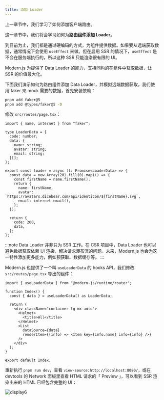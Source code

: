 ```yaml
---
title: 添加 Loader
---
```


上一章节中，我们学习了如何添加客户端路由。

这一章节中，我们将会学习如何为**路由组件添加 Loader**。

到目前为止，我们都是通过硬编码的方式，为组件提供数据。如果要从远端获取数据，通常情况下会使用 `useEffect` 来做。但在启用 SSR 的情况下，`useEffect` 是不会在服务端执行的，所以这种 SSR 只能渲染很有限的 UI。

Modern.js 为提供了 Data Loader 的能力，支持同构的在组件中获取数据，让 SSR 的价值最大化。

下面我们演示如何为路由组件添加 Data Loader，并模拟远端数据获取。我们使用 faker 来 mock 需要的数据，首先安装依赖：

```bash
pnpm add faker@5
pnpm add @types/faker@5 -D
```

修改 `src/routes/page.tsx`：

```tsx
import { name, internet } from "faker";

type LoaderData = {
  code: number;
  data: {
    name: string;
    avatar: string;
    email: string;
  }[];
};

export const loader = async (): Promise<LoaderData> => {
  const data = new Array(20).fill(0).map(() => {
    const firstName = name.firstName();
    return {
      name: firstName,
      avatar: `https://avatars.dicebear.com/api/identicon/${firstName}.svg`,
      email: internet.email(),
    };
  });

  return {
    code: 200,
    data,
  };
};
```

:::note
Data Loader 并非只为 SSR 工作。在 CSR 项目中，Data Loader 也可以避免数据获取依赖 UI 渲染，解决请求瀑布流的问题。未来，Modern.js 也会为这一特性添加更多能力，例如预获取、数据缓存等。
:::

Modern.js 也提供了一个叫 `useLoaderData` 的 hooks API，我们修改 `src/routes/page.tsx` 导出的组件：

```tsx {1,4,13}
import { useLoaderData } from "@modern-js/runtime/router";

function Index() {
  const { data } = useLoaderData() as LoaderData;

  return (
    <div className="container lg mx-auto">
      <Helmet>
        <title>All</title>
      </Helmet>
      <List
        dataSource={data}
        renderItem={(info) => <Item key={info.name} info={info} />}
      />
    </div>
  );
}

export default Index;
```

<!-- Todo 重新截图，SSR 内容 -->
重新执行 `pnpm run dev`，查看 `view-source:http://localhost:8080/`，或在 devtools 的 Network 面板里查看 HTML 请求的「 Preview 」，可以看到 SSR 渲染出来的 HTML 已经包含完整的 UI：

![display6](https://lf3-static.bytednsdoc.com/obj/eden-cn/aphqeh7uhohpquloj/modern-js/docs/11/display6.png)
